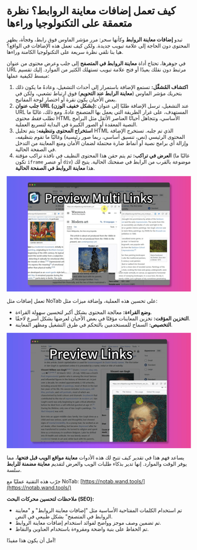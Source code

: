 # كيف تعمل إضافات معاينة الروابط؟ نظرة متعمقة على التكنولوجيا وراءها

تبدو **إضافات معاينة الروابط** وكأنها سحر: مرر مؤشر الماوس فوق رابط، وفجأة، يظهر المحتوى دون الحاجة إلى علامة تبويب جديدة. ولكن كيف تعمل هذه الإضافات في الواقع؟ هيا بنا نلقي نظرة سريعة على التكنولوجيا الكامنة وراءها.

في جوهرها، تحتاج أداة **معاينة الروابط في المتصفح** إلى جلب وعرض محتوى من عنوان URL مرتبط دون نقلك بعيدًا أو فتح علامة تبويب تستهلك الكثير من الموارد. إليك تقسيم مبسط لكيفية عملها:

1.  **اكتشاف المُشغِّل:** تستمع الإضافة باستمرار إلى أحداث التشغيل، وعادةً ما يكون ذلك بتحريك مؤشر الماوس (**معاينة الرابط عند التحويم**) فوق ارتباط تشعبي، ولكن في بعض الأحيان يكون نقرة أو اختصار لوحة المفاتيح.
2.  **جلب عنوان URL (بشكل خفيف الوزن):** عند التشغيل، ترسل الإضافة طلبًا إلى عنوان URL المستهدف، على غرار الطريقة التي يعمل بها المتصفح عادةً. ومع ذلك، غالبًا ما تطلب *فقط* محتوى HTML الأساسي، وتتجاهل أحيانًا العناصر الأثقل مثل البرامج النصية المعقدة أو الصور الكبيرة في البداية لتسريع العملية.
3.  **استخراج المحتوى وتنظيفه:** يتم تحليل HTML الذي تم جلبه. تستخرج الإضافة المحتوى الرئيسي (نص، تنسيق أساسي، ربما صور رئيسية) وغالبًا ما تقوم *بتنظيفه*، وإزالة أي برامج نصية أو أنماط ضارة محتملة لضمان الأمان ومنع المعاينة من التدخل في الصفحة الحالية.
4.  **العرض في تراكب:** ثم يتم حقن هذا المحتوى النظيف في نافذة تراكب مؤقتة (غالبًا ما تكون `iframe` أو عنصر `div`) موضوعة بالقرب من الرابط في صفحتك الحالية. يتيح لك هذا **معاينة الروابط في الصفحة الحالية**.

![رسم تخطيطي لعملية معاينة الروابط - مفهومي](../images/notab1.png) <!-- صورة مفاهيمية -->

تعمل إضافات مثل NoTab على تحسين هذه العملية، وإضافة ميزات مثل:
*   **وضع القراءة:** معالجة المحتوى بشكل أكبر لتحسين سهولة القراءة.
*   **التخزين المؤقت:** تخزين المعاينات مؤقتًا في بعض الأحيان لعرضها بشكل أسرع لاحقًا.
*   **التخصيص:** السماح للمستخدمين بالتحكم في طرق التشغيل ومظهر المعاينة.

![واجهة NoTab](../images/notab2.png)

يساعد فهم هذا في تقدير كيف تتيح لك هذه الأدوات **معاينة مواقع الويب قبل فتحها**، مما يوفر الوقت والموارد. إنها تدير بذكاء طلبات الويب والعرض لتقديم **معاينة مضمنة للرابط** سلسة.

جرّب هذه التقنية عمليًا مع NoTab: [https://notab.wand.tools/](https://notab.wand.tools/)

**ملاحظات لتحسين محركات البحث (SEO):**

*   تم استخدام الكلمات المفتاحية الأساسية مثل "إضافات معاينة الروابط" و "معاينة الروابط في المتصفح" بشكل طبيعي في النص.
*   تم تضمين وصف موجز وواضح لفوائد استخدام إضافات معاينة الروابط.
*   تم الحفاظ على بنية واضحة ومقروءة باستخدام العناوين والنقاط.

آمل أن يكون هذا مفيدًا!

